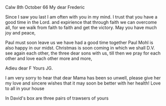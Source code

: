  Calw 8th October 66
My dear Frederic

Since I saw you last I am often with you in my mind. I trust that you have a good time in the Lord. and expirience that through faith we can overcome all, for we walk from faith to faith and get the victory. May you have much joy and peace,

Paul must soon leave us we have had a good time together Paul Mohl is also happy in our midst. Christmas is soon coming in which we shall D.V. see again each other, the three dear sons with us, till then we pray for each other and love each other more and more,

Adieu dear F
 Yours JG.

I am very sorry to hear that dear Mama has been so unwell, please give her my love and sincere wishes that it may soon be better with her health! 
Love to all in your house

In David's box are three pairs of trawsers of yours
